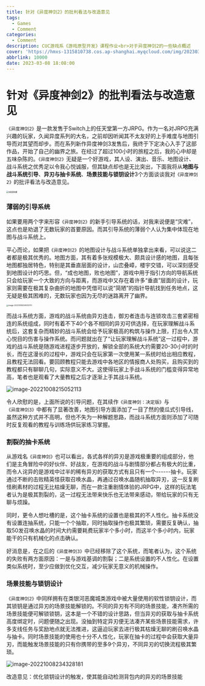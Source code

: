 ```yaml
---
title: 针对《异度神剑2》的批判看法与改造意见
tags:
  - Games
  - Comment
categories:
  - Comment
description: CUC游戏系《游戏原型开发》课程作业<br>对于异度神剑2的一些缺点概述
cover: 'https://hmxs-1315810738.cos.ap-shanghai.myqcloud.com/img/202303281809194.jpg'
abbrlink: 10000
date: 2023-03-08 18:08:00
---
```


# 针对《异度神剑2》的批判看法与改造意见

​	`《异度神剑2》`是一款发售于Switch上的任天堂第一方JRPG。作为一名对JRPG充满兴趣的玩家，久闻异度系列的大名，之前却因听闻其不太友好的上手难度与地图引导而对其望而却步。而在系列新作异度神剑3发售后，我终于下定决心入手了这部作品，开始了自己的幽界之旅。在经过了超过100小时的旅程之后，我的心中却是五味杂陈的。`《异度神剑2》`无疑是一个好游戏，其人设、演出、音乐、地图设计、战斗系统之优秀足以令我心悦诚服，但其缺点却也是无比突出，下面我将从**地图与战斗系统引导**、**异刃与抽卡系统**、**场景技能与锁钥设计**3个方面谈谈我对`《异度神剑2》`的批评看法与改造意见。

<img src="https://hmxs-1315810738.cos.ap-shanghai.myqcloud.com/img/202303281801299.jpg" alt="垃圾游戏嗼" style="zoom: 33%;" />

### 薄弱的引导系统

​	如果要用两个字来形容`《异度神剑2》`的新手引导系统的话，对我来说便是“灾难”，这点也是劝退了无数玩家的首要原因。而其引导系统的薄弱个人认为集中体现在地图与战斗系统上。

​	平心而论，如果把`《异度神剑2》`的地图设计与战斗系统单独拿出来看，可以说这二者都是极其优秀的。地图方面，其有着多张规模极大、颇具设计感的地图，且每张地图都独居特色，特别是其垂直层面的设计，山峦叠嶂，楼宇交错，可以深刻感受到地图设计的巧思。但，“成也地图，败也地图”，游戏中用于指引方向的导航系统只会给玩家一个大致的方向与距离，而游戏中又存在着许多“垂直”层面的设计，玩家则需要在极其复杂曲折的地图中凭借可以说“简陋”的指针导航找到任务地点，这无疑是极其困难的，无数玩家也因为无尽的迷路离开了幽界。

<img src="https://hmxs-1315810738.cos.ap-shanghai.myqcloud.com/img/202303281801256.png" alt="image-20221008204505701" style="zoom:33%;" />

​	而战斗系统方面，游戏的战斗系统由异刃连击，御刃者连击与连锁攻击三套紧密相连的系统组成，同时有着不下40个各不相同的异刃可供选择，在玩家理解战斗系统后，这套复杂而精妙的战斗系统会给予玩家极高的构筑与操作上限，打出令人赏心悦目的伤害与操作系统。而问题就出在了“让玩家理解战斗系统”这一过程中，游戏的战斗系统是随游戏进程逐步开放的，解锁全部的系统大约需要20-30小时的时长，而在这漫长的过程中，游戏只会在玩家第一次使用某一系统时给出相应教程，且教程无法回看。要回顾教程只能去游戏中各地区的情报商人处购买，且购买到的教程都只有聊聊几句，实际意义不大。这使得玩家上手战斗系统的门槛变得异常地高，笔者也是观看了大量教程之后才逐渐上手其战斗系统。

![image-20221008215052113](https://hmxs-1315810738.cos.ap-shanghai.myqcloud.com/img/202303281801457.png)

​	令人欣慰的是，上面所说的引导问题，在其续作`《异度神剑：决定版》`与`《异度神剑3》`中都有了显著改善，地图引导方面添加了一目了然的傻瓜式引导线，虽然这种方式并不高明，但也不失为一种解题思路，而战斗系统方面则添加了可随时反复观看的教程与训练场供玩家练习掌握。

### 割裂的抽卡系统

​	从游戏名`《异度神剑》`也可以看出，各式各样的异刃是游戏极重要的组成部分，他们是主角冒险中的好伙伴、好战友，在游戏的战斗与剧情部分都占有极大的比重，而令人诧异的是游戏中过半的稀有异刃的获取方式有且只有一个------抽卡。玩家通过不断的击败精英怪获取召唤水晶，再通过召唤水晶随机抽取异刃，这一反复刷怪刷素材的过程无比枯燥无聊，而在一款注重剧情体验的JRPG中，这样的玩法笔者认为是极其割裂的，这一过程无法带来快乐也无法带来感动，带给玩家的只有无聊与烦躁。

​	同时，更令人想吐槽的是，这个抽卡系统的设置也是极其的不人性化。抽卡系统没有设置连抽系统，只能一个个抽取，同时抽取操作也极其繁琐，需要反复确认，抽取50发召唤水晶的时间大约需要耗费玩家半个多小时，而这半个多小时内，玩家能干的只有机械化的点击确认。

​	好消息是，在之后的`《异度神剑3》`中已经移除了这个系统，而笔者认为，这个系统的失败有两方面原因：一是与游戏基调的割裂；二是系统设置的不人性化。在设置类似系统时，至少应做到优化交互，减少玩家无意义的机械操作。

### 场景技能与锁钥设计

​	`《异度神剑2》`中同样拥有在类银河恶魔城类游戏中被大量使用的软性锁钥设计，而其锁钥是通过异刃的场景技能解锁的。不同的异刃有不同的场景技能，凑齐所需的场景技能便可解锁锁钥，这本是一个不错的设计思路，但当异刃的获取与抽卡系统高度绑定时，问题便随之出现。没抽到特定异刃便无法凑齐某些场景技能需求，许多支线任务与奖励地点就无法推进，这逼迫玩家去进行极其枯燥无聊的刷召唤水晶与抽卡。同时场景技能的使用也十分不人性化，玩家在抽卡的过程中会获取大量异刃，而能触发场景技能的只有你携带的至多9个异刃，不同异刃的切换流程极其繁琐。

![image-20221008234328181](https://hmxs-1315810738.cos.ap-shanghai.myqcloud.com/img/202303281802700.png)

改造意见：优化锁钥设计的触发，使其能自动检测背包内的异刃的场景技能